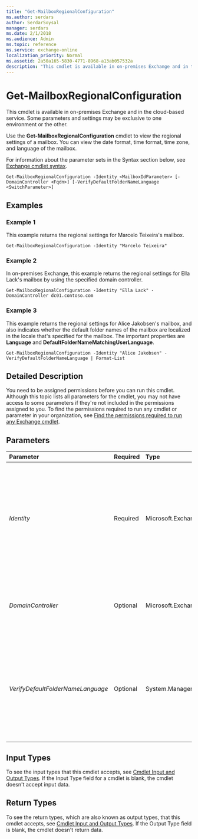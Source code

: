 ```yaml
---
title: "Get-MailboxRegionalConfiguration"
ms.author: serdars
author: SerdarSoysal
manager: serdars
ms.date: 2/1/2018
ms.audience: Admin
ms.topic: reference
ms.service: exchange-online
localization_priority: Normal
ms.assetid: 2a50a165-5830-4771-8968-a13ab057532a
description: "This cmdlet is available in on-premises Exchange and in the cloud-based service. Some parameters and settings may be exclusive to one environment or the other."
---
```


# Get-MailboxRegionalConfiguration

This cmdlet is available in on-premises Exchange and in the cloud-based service. Some parameters and settings may be exclusive to one environment or the other. 
  
Use the **Get-MailboxRegionalConfiguration** cmdlet to view the regional settings of a mailbox. You can view the date format, time format, time zone, and language of the mailbox.
  
For information about the parameter sets in the Syntax section below, see [Exchange cmdlet syntax](https://technet.microsoft.com/library/bb123552.aspx). 
  
```
Get-MailboxRegionalConfiguration -Identity <MailboxIdParameter> [-DomainController <Fqdn>] [-VerifyDefaultFolderNameLanguage <SwitchParameter>]

```

## Examples
<a name="Examples"> </a>

### Example 1

This example returns the regional settings for Marcelo Teixeira's mailbox.
  
```
Get-MailboxRegionalConfiguration -Identity "Marcelo Teixeira"
```

### Example 2

In on-premises Exchange, this example returns the regional settings for Ella Lack's mailbox by using the specified domain controller.
  
```
Get-MailboxRegionalConfiguration -Identity "Ella Lack" -DomainController dc01.contoso.com
```

### Example 3

This example returns the regional settings for Alice Jakobsen's mailbox, and also indicates whether the default folder names of the mailbox are localized in the locale that's specified for the mailbox. The important properties are **Language** and **DefaultFolderNameMatchingUserLanguage**.
  
```
Get-MailboxRegionalConfiguration -Identity "Alice Jakobsen" -VerifyDefaultFolderNameLanguage | Format-List
```

## Detailed Description
<a name="DetailedDescription"> </a>

You need to be assigned permissions before you can run this cmdlet. Although this topic lists all parameters for the cmdlet, you may not have access to some parameters if they're not included in the permissions assigned to you. To find the permissions required to run any cmdlet or parameter in your organization, see [Find the permissions required to run any Exchange cmdlet](https://technet.microsoft.com/library/mt432940.aspx).
  
## Parameters
<a name="DetailedDescription"> </a>

|**Parameter**|**Required**|**Type**|**Description**|
|:-----|:-----|:-----|:-----|
| _Identity_ <br/> |Required  <br/> |Microsoft.Exchange.Configuration.Tasks.MailboxIdParameter  <br/> | The _Identity_ parameter specifies the mailbox that you want to view. You can use any value that uniquely identifies the mailbox. <br/>  For example: <br/>  Name <br/>  Display name <br/>  Alias <br/>  Distinguished name (DN) <br/>  Canonical DN <br/>  _\<domain name\>_\ _\<account name\>_ <br/>  Email address <br/>  GUID <br/> **LegacyExchangeDN** <br/> **SamAccountName** <br/>  User ID or user principal name (UPN) <br/> |
| _DomainController_ <br/> |Optional  <br/> |Microsoft.Exchange.Data.Fqdn  <br/> |This parameter is available only in on-premises Exchange.  <br/> The  _DomainController_ parameter specifies the domain controller that's used by this cmdlet to read data from or write data to Active Directory. You identify the domain controller by its fully qualified domain name (FQDN). For example, `dc01.contoso.com`.  <br/> |
| _VerifyDefaultFolderNameLanguage_ <br/> |Optional  <br/> |System.Management.Automation.SwitchParameter  <br/> | The _VerifyDefaultFolderNameLanguage_ switch verifies that the default folder names are localized in the language that's specified for the mailbox (the **Language** property value). You don't need to specify a value with this switch. <br/>  The results are displayed in the **DefaultFolderNameMatchingUserLanguage** property. To see this property, you need to pipeline the results of the command to the **Format-List** or **Format-Table** cmdlets. For example: <br/>  `Get-MailboxRegionalConfiguration -Identity <MailboxIdentity> -VerifyDefaultFolderNameLanguage | Format-List` <br/>  Or <br/>  `Get-MailboxRegionalConfiguration -Identity <MailboxIdentity> -VerifyDefaultFolderNameLanguage | Format-Table Language,DefaultFolderNameMatchingUserLanguage` <br/>  If you view the **DefaultFolderNameMatchingUserLanguage** property without using the _VerifyDefaultFolderNameLanguage_ switch, the value is always `$false`, even if the default folder names are localized in the language that's specified for the mailbox.  <br/> |
   
## Input Types
<a name="InputTypes"> </a>

To see the input types that this cmdlet accepts, see [Cmdlet Input and Output Types](http://go.microsoft.com/fwlink/p/?linkId=616387). If the Input Type field for a cmdlet is blank, the cmdlet doesn't accept input data. 
  
## Return Types
<a name="ReturnTypes"> </a>

To see the return types, which are also known as output types, that this cmdlet accepts, see [Cmdlet Input and Output Types](http://go.microsoft.com/fwlink/p/?linkId=616387). If the Output Type field is blank, the cmdlet doesn't return data. 
  

